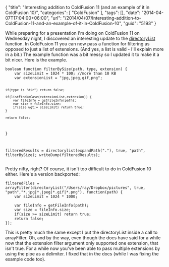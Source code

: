 {
	"title": "Interesting addition to ColdFusion 11 (and an example of it in ColdFusion 10)",
	"categories": [
		"ColdFusion"
	],
	"tags": [],
	"date": "2014-04-07T17:04:00+06:00",
	"url": "/2014/04/07/Interesting-addition-to-ColdFusion-11-and-an-example-of-it-in-ColdFusion-10",
	"guid": "5193"
}

<p>
While preparing for a presentation I'm doing on ColdFusion 11 on Wednesday night, I discovered an interesting update to the <a href="https://wikidocs.adobe.com/wiki/display/coldfusionen/DirectoryList">directoryList</a> function. In ColdFusion 11 you can now pass a function for filtering as opposed to just a list of extensions. (And yes, a list is valid - I'll explain more in a bit.) The example function was a bit messy so I updated it to make it a bit nicer. Here is the example.
</p>
<!--more-->
<pre><code class="language-javascript">boolean function filterBySize(path, type, extension) {
	var sizeLimit = 1024 * 100; //more than 10 KB
	var extensionList = "jpg,jpeg,gif,png";

	if(type is "dir") return false;
            
    if(listFindNoCase(extensionList,extension)) {
		var fileInfo = getFileInfo(path);
		var size = fileInfo.size;
		if(size &gt;= sizeLimit) return true;
	}

    return false;

}

filteredResults = directorylist(expandPath("."), true, "path", filterBySize);
writeDump(filteredResults);
</code></pre>

<p>
Pretty nifty, right? Of course, it isn't too difficult to do in ColdFusion 10 either. Here's a version backported:
</p>


<pre><code class="language-javascript">filteredFiles = arrayFilter(directoryList("/Users/ray/Dropbox/pictures", true, "path","*.jpg|*.jpeg|*.gif|*.png"), function(path) {
	var sizeLimit = 1024 * 1000;

	var fileInfo = getFileInfo(path);
	var size = fileInfo.size;
	if(size &gt;= sizeLimit) return true;
    return false;
});</code></pre>

<p>
This is pretty much the same except I put the directoryList inside a call to arrayFilter. Oh, and by the way, even though the docs have said for a while now that the extension filter argument only supported one extension, that isn't true. For a while now you've been able to pass multiple extensions by using the pipe as a delimiter. I fixed that in the docs (while I was fixing the example code too). 
</p>